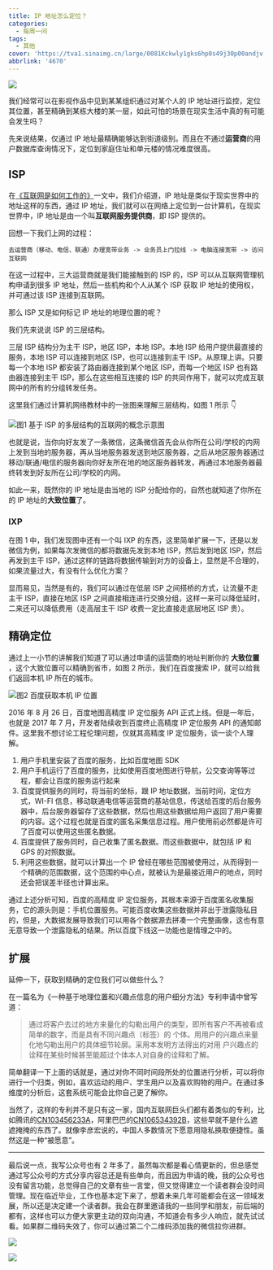 ```yaml
---
title: IP 地址怎么定位？
categories:
  - 每周一问
tags:
  - 其他
cover: 'https://tva1.sinaimg.cn/large/0081Kckwly1gks6hp0s49j30p00andjv.jpg'
abbrlink: '4670'
---
```


![](https://tva1.sinaimg.cn/large/0081Kckwly1gks6hp0s49j30p00andjv.jpg)

我们经常可以在影视作品中见到某某组织通过对某个人的 IP 地址进行监控，定位其位置，甚至精确到某栋大楼的某一层，如此可怕的场景在现实生活中真的有可能会发生吗？

先来说结果，仅通过 IP 地址最精确能够达到街道级别。而且在不通过**运营商**的用户数据库查询情况下，定位到家庭住址和单元楼的情况难度很高。

## ISP

在[《互联网是如何工作的》]()一文中，我们介绍道，IP 地址是类似于现实世界中的地址这样的东西，通过 IP 地址，我们就可以在网络上定位到一台计算机，在现实世界中，IP 地址是由一个叫**互联网服务提供商**，即 ISP 提供的。

回想一下我们上网的过程：

```
去运营商（移动、电信、联通）办理宽带业务 -> 业务员上门拉线 -> 电脑连接宽带 -> 访问互联网
```

在这一过程中，三大运营商就是我们能接触到的 ISP 的，ISP 可以从互联网管理机构申请到很多 IP 地址，然后一些机构和个人从某个 ISP 获取 IP 地址的使用权，并可通过该 ISP 连接到互联网。

那么 ISP 又是如何标记 IP 地址的地理位置的呢？

我们先来说说 ISP 的三层结构。

三层 ISP 结构分为主干 ISP，地区 ISP，本地 ISP。本地 ISP 给用户提供最直接的服务，本地 ISP 可以连接到地区 ISP，也可以连接到主干 ISP。从原理上讲。只要每一个本地 ISP 都安装了路由器连接到某个地区 ISP，而每一个地区 ISP 也有路由器连接到主干 ISP，那么在这些相互连接的 ISP 的共同作用下，就可以完成互联网中的所有的分组转发任务。

这里我们通过计算机网络教材中的一张图来理解三层结构，如图 1 所示 👇

![图1 基于 ISP 的多层结构的互联网的概念示意图](https://tva1.sinaimg.cn/large/0081Kckwly1gkrzivfnuhj31kn0tiqfy.jpg)

也就是说，当你向好友发了一条微信，这条微信首先会从你所在公司/学校的内网上发到当地的服务器，再从当地服务器发送到地区服务器，之后从地区服务器通过移动/联通/电信的服务器向你好友所在地的地区服务器转发，再通过本地服务器最终转发到好友所在公司/学校的内网。

如此一来，既然你的 IP 地址是由当地的 ISP 分配给你的，自然也就知道了你所在的 IP 地址的**大致位置**了。

### IXP

在图 1 中，我们发现图中还有一个叫 IXP 的东西，这里简单扩展一下，还是以发微信为例，如果每次发微信的都将数据先发到本地 ISP，然后发到地区 ISP，然后再发到主干 ISP，通过这样的链路将数据传输到对方的设备上，显然是不合理的，如果流量过大，有没有什么优化方案？

显而易见，当然是有的，我们可以通过在低层 ISP 之间搭桥的方式，让流量不走主干 ISP，直接在地区 ISP 之间直接相连进行交换分组，这样一来可以降低延时，二来还可以降低费用（走高层主干 ISP 收费一定比直接走底层地区 ISP 贵）。

## 精确定位

通过上一小节的讲解我们知道了可以通过申请的运营商的地址判断你的 **大致位置** ，这个大致位置可以精确到省市，如图 2 所示，我们在百度搜索 IP，就可以给我们返回本机 IP 所在的城市。

![图2 百度获取本机 IP 位置](https://tva1.sinaimg.cn/large/0081Kckwly1gkrzqdyu7pj318o0h2dif.jpg)

2016 年 8 月 26 日，百度地图高精度 IP 定位服务 API 正式上线。但是一年后，也就是 2017 年 7 月，开发者陆续收到百度终止高精度 IP 定位服务 API 的通知邮件。这里我不想讨论工程伦理问题，仅就其高精度 IP 定位服务，谈一谈个人理解。

1. 用户手机里安装了百度的服务，比如百度地图 SDK
2. 用户手机运行了百度的服务，比如使用百度地图进行导航，公交查询等等过程，都会让百度的服务运行起来
3. 百度提供服务的同时，将当前的坐标，跟 IP 地址数据，当前时间，定位方式，WI-FI 信息，移动联通电信等运营商的基站信息，传送给百度的后台服务器中，后台服务器留存了这些数据，然后也用这些数据给用户返回了用户需要的内容。这个过程也就是百度的匿名采集信息过程。用户使用前必然都是许可了百度可以使用这些匿名数据。
4. 百度提供了服务同时，自己收集了匿名数据。而这些数据中，就包括 IP 和 GPS 的对照数据。
5. 利用这些数据，就可以计算出一个 IP 曾经在哪些范围被使用过，从而得到一个精确的范围数据，这个范围的中心点，就被认为是最接近用户的地点，同时还会把误差半径也计算出来。

通过上述分析可知，百度的高精度 IP 定位服务，其根本来源于百度匿名收集服务，它的源头则是：手机位置服务。可能百度收集这些数据并非出于泄露隐私目的，但是，大数据发展导致我们可以用各个数据源去拼凑一个完整画像，这也有意无意导致一个泄露隐私的结果。所以百度下线这一功能也是情理之中的。

## 扩展

延伸一下，获取到精确的定位我们可以做些什么？

在一篇名为《一种基于地理位置和兴趣点信息的用户细分方法》专利申请中曾写道：

> 通过将客户去过的地方来量化的勾勒出用户的类型，即所有客户不再被看成简单的数字，而是具有不同兴趣点（标签）的 个体。用用户的兴趣点来量化地勾勒出用户的具体细节轮廓。采用本发明方法得出的对用 户兴趣点的诠释在某些时候甚至能超过个体本人对自身的诠释和了解。

简单翻译一下上面的话就是，通过对你不同时间段所处的位置进行分析，可以将你进行一个归类，例如，喜欢运动的用户、学生用户以及喜欢购物的用户。在通过多维度的分析后，这套系统可能会比你自己更了解你。

当然了，这样的专利并不是只有这一家，国内互联网巨头们都有着类似的专利，比如腾讯的[CN103456233A](https://patents.google.com/patent/CN103456233A/zh)，阿里巴巴的[CN106534392B](https://patents.google.com/patent/CN106534392B/zh)，这些早就不是什么遮遮掩掩的东西了。就像李彦宏说的，中国人多数情况下愿意用隐私换取便捷性。虽然这是一种“被愿意”。

---

最后说一点，我写公众号也有 2 年多了，虽然每次都是看心情更新的，但总感觉通过写公众号的方式分享内容总还是有些单向，而且因为申请的晚，我的公众号也没有留言功能，总觉得自己的文章有些一言堂，但又觉得建立一个读者群会没时间管理。现在临近毕业，工作也基本定下来了，想着未来几年可能都会在这一领域发展，所以还是决定建一个读者群。我会在群里邀请我的一些同学和朋友，前后端的都有，这样也可以方便大家更主动的双向沟通，不知道会有多少人响应，就先试试看。如果群二维码失效了，你可以通过第二个二维码添加我的微信拉你进群。

![](https://tva1.sinaimg.cn/large/0081Kckwly1gks713cd93j30kw0r20zf.jpg)

![](https://tva1.sinaimg.cn/large/0081Kckwgy1gks739fxamj30kw0r2aex.jpg)
